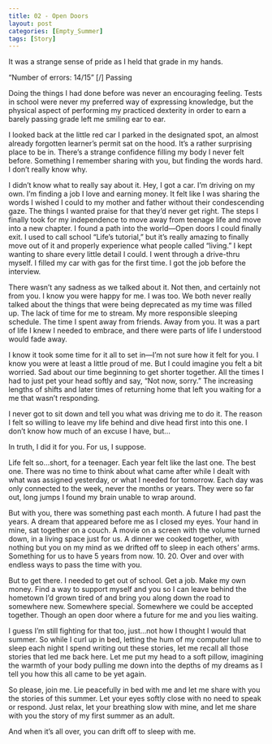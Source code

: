 ```yaml
---
title: 02 - Open Doors
layout: post
categories: [Empty_Summer]
tags: [Story]
---
```


It was a strange sense of pride as I held that grade in my hands.

“Number of errors: 14/15”
[/] Passing

Doing the things I had done before was never an encouraging feeling. Tests in school were never my preferred way of expressing knowledge, but the physical aspect of performing my practiced dexterity in order to earn a barely passing grade left me smiling ear to ear. 

I looked back at the little red car I parked in the designated spot, an almost already forgotten learner’s permit sat on the hood. It’s a rather surprising place to be in. There’s a strange confidence filling my body I never felt before. Something I remember sharing with you, but finding the words hard. I don’t really know why.

I didn’t know what to really say about it. Hey, I got a car. I’m driving on my own. I’m finding a job I love and earning money. It felt like I was sharing the words I wished I could to my mother and father without their condescending gaze. The things I wanted praise for that they’d never get right. The steps I finally took for my independence to move away from teenage life and move into a new chapter. I found a path into the world—Open doors I could finally exit. I used to call school “Life’s tutorial,” but it’s really amazing to finally move out of it and properly experience what people called “living.” I kept wanting to share every little detail I could. I went through a drive-thru myself. I filled my car with gas for the first time. I got the job before the interview.

There wasn’t any sadness as we talked about it. Not then, and certainly not from you. I know you were happy for me. I was too. We both never really talked about the things that were being deprecated as my time was filled up. The lack of time for me to stream. My more responsible sleeping schedule. The time I spent away from friends. Away from you. It was a part of life I knew I needed to embrace, and there were parts of life I understood would fade away.

I know it took some time for it all to set in—I’m not sure how it felt for you. I know you were at least a little proud of me. But I could imagine you felt a bit worried. Sad about our time beginning to get shorter together. All the times I had to just pet your head softly and say, “Not now, sorry.” The increasing lengths of shifts and later times of returning home that left you waiting for a me that wasn’t responding. 

I never got to sit down and tell you what was driving me to do it. The reason I felt so willing to leave my life behind and dive head first into this one. I don’t know how much of an excuse I have, but…

In truth, I did it for you. For us, I suppose.

Life felt so…short, for a teenager. Each year felt like the last one. The best one. There was no time to think about what came after while I dealt with what was assigned yesterday, or what I needed for tomorrow. Each day was only connected to the week, never the months or years. They were so far out, long jumps I found my brain unable to wrap around.

But with you, there was something past each month. A future I had past the years. A dream that appeared before me as I closed my eyes. Your hand in mine, sat together on a couch. A movie on a screen with the volume turned down, in a living space just for us. A dinner we cooked together, with nothing but you on my mind as we drifted off to sleep in each others’ arms. Something for us to have 5 years from now. 10. 20. Over and over with endless ways to pass the time with you.

But to get there. I needed to get out of school. Get a job. Make my own money. Find a way to support myself and you so I can leave behind the hometown I’d grown tired of and bring you along down the road to somewhere new. Somewhere special. Somewhere we could be accepted together. Though an open door where a future for me and you lies waiting.

I guess I’m still fighting for that too, just…not how I thought I would that summer. So while I curl up in bed, letting the hum of my computer lull me to sleep each night I spend writing out these stories, let me recall all those stories that led me back here. Let me put my head to a soft pillow, imagining the warmth of your body pulling me down into the depths of my dreams as I tell you how this all came to be yet again.

So please, join me. Lie peacefully in bed with me and let me share with you the stories of this summer. Let your eyes softly close with no need to speak or respond. Just relax, let your breathing slow with mine, and let me share with you the story of my first summer as an adult.

And when it’s all over, you can drift off to sleep with me.
